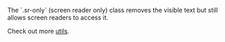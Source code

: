 <div class="not-rich-text">
<Alert>
<template #title>
<h3>What's <code>.sr-only</code>?</h3>
</template>

<p>The `.sr-only` (screen reader only) class removes the visible text but still allows screen readers to
access it.</p>

<p>Check out more <a class="link" href="/guide/getting-started/utils">utils</a>.</p>
</Alert>

</div>
